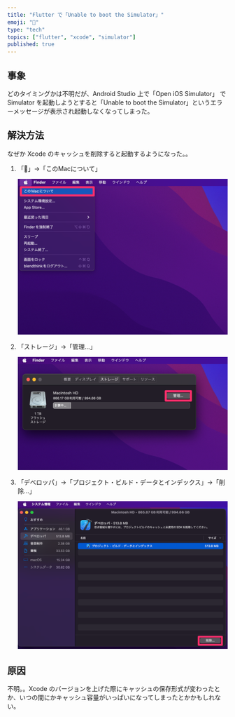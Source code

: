 ```yaml
---
title: "Flutter で「Unable to boot the Simulator」"
emoji: "🐛"
type: "tech"
topics: ["flutter", "xcode", "simulator"]
published: true
---
```


## 事象

どのタイミングかは不明だが、Android Studio 上で「Open iOS Simulator」 で Simulator を起動しようとすると「Unable to boot the Simulator」というエラーメッセージが表示され起動しなくなってしまった。

## 解決方法

なぜか Xcode のキャッシュを削除すると起動するようになった。。

1. 「🍎」→「このMacについて」

    ![](/images/111dfa86265a34/step1.png)

2. 「ストレージ」→「管理…」

    ![](/images/111dfa86265a34/step2.png)

3. 「デベロッパ」→「プロジェクト・ビルド・データとインデックス」→「削除…」

    ![](/images/111dfa86265a34/step3.png)

## 原因

不明。。Xcode のバージョンを上げた際にキャッシュの保存形式が変わったとか、いつの間にかキャッシュ容量がいっぱいになってしまったとかかもしれない。
